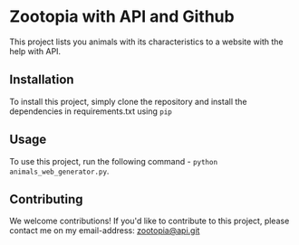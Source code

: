 # Zootopia with API and Github

This project lists you animals with its characteristics to a website with the help with API.


## Installation

To install this project, simply clone the repository and install the dependencies in requirements.txt using `pip`

## Usage

To use this project, run the following command - `python animals_web_generator.py`.

## Contributing

We welcome contributions! If you'd like to contribute to this project, please contact me on my email-address: zootopia@api.git